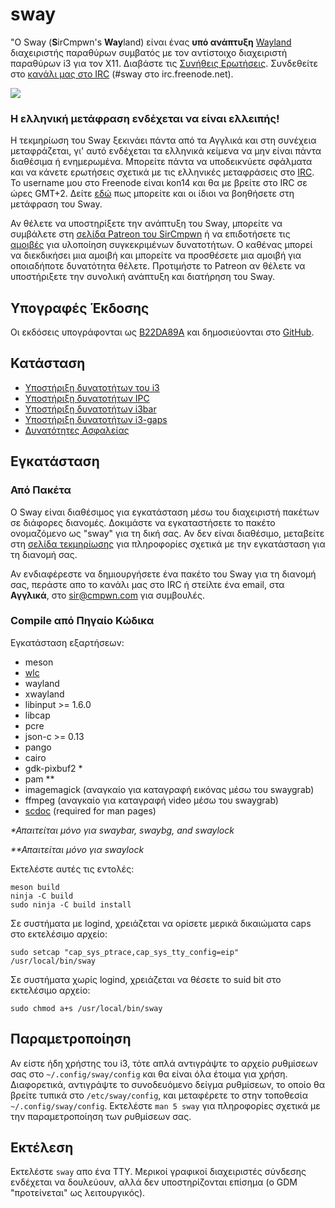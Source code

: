 # sway

"Ο Sway (**S**irCmpwn's **Way**land) είναι ένας **υπό ανάπτυξη** [Wayland](http://wayland.freedesktop.org/) διαχειριστής παραθύρων συμβατός με τον αντίστοιχο διαχειριστή παραθύρων i3 για τον X11.
Διαβάστε τις [Συνήθεις Ερωτήσεις](https://github.com/swaywm/sway/wiki). Συνδεθείτε στο [κανάλι μας στο IRC](http://webchat.freenode.net/?channels=sway&uio=d4) (#sway στο
irc.freenode.net).

[![](https://sr.ht/ICd5.png)](https://sr.ht/ICd5.png)


### Η ελληνική μετάφραση ενδέχεται να είναι ελλειπής!

Η τεκμηρίωση του Sway ξεκινάει πάντα από τα Αγγλικά και στη συνέχεια μεταφράζεται, γι' αυτό ενδέχεται τα ελληνικά κείμενα να μην είναι πάντα διαθέσιμα ή ενημερωμένα.
Μπορείτε πάντα να υποδεικνύετε σφάλματα και να κάνετε ερωτήσεις σχετικά με τις ελληνικές μεταφράσεις στο [IRC](http://webchat.freenode.net/?channels=sway&uio=d4).
To username μου στο Freenode είναι kon14 και θα με βρείτε στο IRC σε ώρες GMT+2.
Δείτε [εδώ](https://github.com/swaywm/sway/issues/1318) πως μπορείτε και οι ίδιοι να βοηθήσετε στη μετάφραση του Sway.

Αν θέλετε να υποστηρίξετε την ανάπτυξη του Sway, μπορείτε να συμβάλετε στη [σελίδα Patreon του SirCmpwn](https://patreon.com/sircmpwn)
ή να επιδοτήσετε τις [αμοιβές](https://github.com/swaywm/sway/issues/986) για υλοποίηση συγκεκριμένων δυνατοτήτων.
Ο καθένας μπορεί να διεκδικήσει μια αμοιβή και μπορείτε να προσθέσετε μια αμοιβή για οποιαδήποτε δυνατότητα θέλετε.
Προτιμήστε το Patreon αν θέλετε να υποστήριξετε την συνολική ανάπτυξη και διατήρηση του Sway.

## Υπογραφές Έκδοσης

Οι εκδόσεις υπογράφονται ως [B22DA89A](http://pgp.mit.edu/pks/lookup?op=vindex&search=0x52CB6609B22DA89A) και δημοσιεύονται στο [GitHub](https://github.com/swaywm/sway/releases).

## Κατάσταση

- [Υποστήριξη δυνατοτήτων του i3](https://github.com/swaywm/sway/issues/2)
- [Υποστήριξη δυνατοτήτων IPC](https://github.com/swaywm/sway/issues/98)
- [Υποστήριξη δυνατοτήτων i3bar](https://github.com/swaywm/sway/issues/343)
- [Υποστήριξη δυνατοτήτων i3-gaps](https://github.com/swaywm/sway/issues/307)
- [Δυνατότητες Ασφαλείας](https://github.com/swaywm/sway/issues/984)

## Εγκατάσταση

### Από Πακέτα

Ο Sway είναι διαθέσιμος για εγκατάσταση μέσω του διαχειριστή πακέτων σε διάφορες διανομές.
Δοκιμάστε να εγκαταστήσετε το πακέτο ονομαζόμενο ως "sway" για τη δική σας.
Αν δεν είναι διαθέσιμο, μεταβείτε στη [σελίδα τεκμηρίωσης](https://github.com/swaywm/sway/wiki/Unsupported-packages) για πληροφορίες σχετικά με την εγκατάσταση για τη διανομή σας.

Αν ενδιαφέρεστε να δημιουργήσετε ένα πακέτο του Sway για τη διανομή σας, περάστε απο το κανάλι μας στο IRC ή στείλτε ένα email, στα **Αγγλικά**, στο sir@cmpwn.com για συμβουλές.

### Compile από Πηγαίο Κώδικα

Εγκατάσταση εξαρτήσεων:

* meson
* [wlc](https://github.com/Cloudef/wlc)
* wayland
* xwayland
* libinput >= 1.6.0
* libcap
* pcre
* json-c >= 0.13
* pango
* cairo
* gdk-pixbuf2 *
* pam **
* imagemagick (αναγκαίο για καταγραφή εικόνας μέσω του swaygrab)
* ffmpeg (αναγκαίο για καταγραφή video μέσω του swaygrab)
* [scdoc](https://git.sr.ht/~sircmpwn/scdoc) (required for man pages)

_\*Απαιτείται μόνο για swaybar, swaybg, and swaylock_

_\*\*Απαιτείται μόνο για swaylock_

Εκτελέστε αυτές τις εντολές:

    meson build
    ninja -C build
    sudo ninja -C build install

Σε συστήματα με logind, χρειάζεται να ορίσετε μερικά δικαιώματα caps στο εκτελέσιμο αρχείο:

    sudo setcap "cap_sys_ptrace,cap_sys_tty_config=eip" /usr/local/bin/sway

Σε συστήματα χωρίς logind, χρειάζεται να θέσετε το suid bit στο εκτελέσιμο αρχείο:

    sudo chmod a+s /usr/local/bin/sway

## Παραμετροποίηση

Αν είστε ήδη χρήστης του i3, τότε απλά αντιγράψτε το αρχείο ρυθμίσεων σας στο `~/.config/sway/config` και θα είναι όλα έτοιμα για χρήση.
Διαφορετικά, αντιγράψτε το συνοδευόμενο δείγμα ρυθμίσεων, το οποίο θα βρείτε τυπικά στο `/etc/sway/config`, και μεταφέρετε το στην τοποθεσία `~/.config/sway/config`. Εκτελέστε `man 5 sway` για πληροφορίες σχετικά με την παραμετροποίηση των ρυθμίσεων σας.

## Εκτέλεση

Εκτελέστε `sway` απο ένα TTY. Μερικοί γραφικοί διαχειριστές σύνδεσης ενδέχεται να δουλεύουν, αλλά δεν υποστηρίζονται επίσημα (ο GDM "προτείνεται" ως λειτουργικός).
